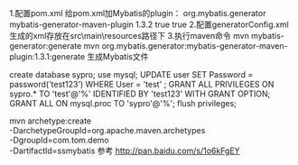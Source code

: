 1.配置pom.xml
给pom.xml加Mybatis的plugin：
<plugin>
   <groupId>org.mybatis.generator</groupId>
   <artifactId>mybatis-generator-maven-plugin</artifactId>
   <version>1.3.2</version>
           <configuration>
                 <verbose>true</verbose>
                 <overwrite>true</overwrite>
           </configuration>
</plugin>
2.配置generatorConfig.xml
生成的xml存放在src\main\resources路径下
3.执行maven命令
mvn mybatis-generator:generate
mvn org.mybatis.generator:mybatis-generator-maven-plugin:1.3.1:generate
生成Mybatis文件

create database sypro;
use mysql;
UPDATE user SET Password = password('test123') WHERE User = 'test' ;
GRANT ALL PRIVILEGES ON sypro.* TO 'test'@'%' IDENTIFIED BY 'test123' WITH GRANT OPTION;
GRANT ALL ON mysql.proc TO 'sypro'@'%';
flush privileges;


mvn archetype:create \
  -DarchetypeGroupId=org.apache.maven.archetypes \
  -DgroupId=com.tom.demo \
  -DartifactId=ssmybatis
  参考
http://pan.baidu.com/s/1o6kFgEY